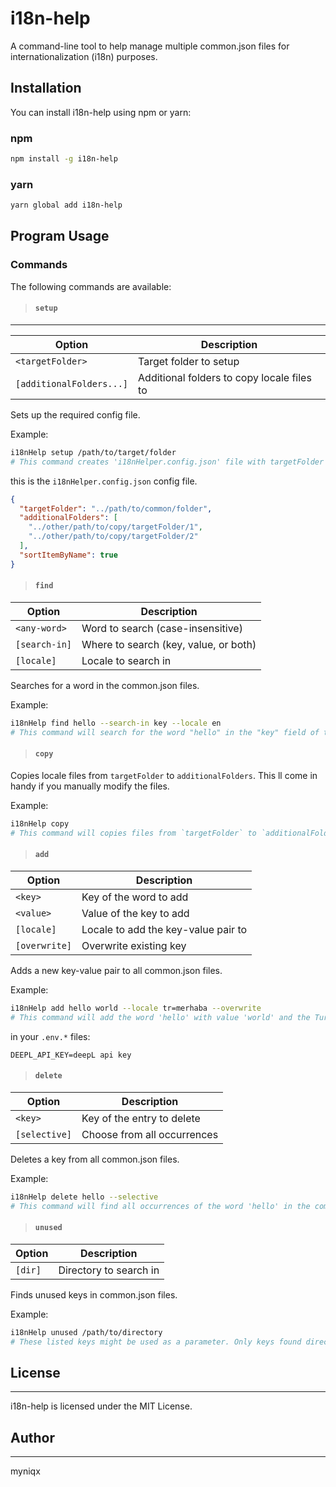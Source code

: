 

# i18n-help


A command-line tool to help manage multiple common.json files for internationalization (i18n) purposes.

## Installation


You can install i18n-help using npm or yarn:

### npm
```bash
npm install -g i18n-help
```

### yarn
```bash
yarn global add i18n-help
```

## Program Usage

### Commands

The following commands are available:


> #### `setup`
----------------
| Option | Description |
| --- | ---  |
| `<targetFolder>` | Target folder to setup |
| `[additionalFolders...]` | Additional folders to copy locale files to |

Sets up the required config file.

Example:
```bash
i18nHelp setup /path/to/target/folder
# This command creates 'i18nHelper.config.json' file with targetFolder value set.
```

this is the `i18nHelper.config.json` config file.
```json
{
  "targetFolder": "../path/to/common/folder",
  "additionalFolders": [
    "../other/path/to/copy/targetFolder/1",
    "../other/path/to/copy/targetFolder/2"
  ],
  "sortItemByName": true
}
```    
> #### `find`

| Option | Description |
| --- | --- |
| `<any-word>` | Word to search (case-insensitive) |
| `[search-in]` | Where to search (key, value, or both) |
| `[locale]` | Locale to search in |

Searches for a word in the common.json files.

Example:
```bash
i18nHelp find hello --search-in key --locale en
# This command will search for the word "hello" in the "key" field of the "tr" locale in the common.json files.
```

> #### `copy`

Copies locale files from `targetFolder` to `additionalFolders`. This ll come in handy if you manually modify the files.

Example:
```bash
i18nHelp copy
# This command will copies files from `targetFolder` to `additionalFolders`
```

> #### `add`

| Option | Description |
| --- | --- |
| `<key>` | Key of the word to add |
| `<value>` | Value of the key to add |
| `[locale]` | Locale to add the key-value pair to |
| `[overwrite]` | Overwrite existing key |

Adds a new key-value pair to all common.json files.

Example:
```bash
i18nHelp add hello world --locale tr=merhaba --overwrite
# This command will add the word 'hello' with value 'world' and the Turkish value 'merhaba' to the common.json files, overwriting any existing key. And if DEEPL_API_KEY has set in your `.env` file, default word 'world' will be translated to related language except locale "tr" because it's manually set.
```

in your `.env.*` files:
```.env
DEEPL_API_KEY=deepL api key
```

> #### `delete`

| Option | Description |
| --- | --- |
| `<key>` | Key of the entry to delete |
| `[selective]` | Choose from all occurrences |

Deletes a key from all common.json files.

Example:
```bash
i18nHelp delete hello --selective
# This command will find all occurrences of the word 'hello' in the common.json files, including partial matches, and ask you to select which ones to delete, separated by commas (e.g. 1,3,5). If "--selective" is not used, the command will delete the key only if it matches exactly.
```

> #### `unused`

| Option | Description|
| --- | ---|
| `[dir]` | Directory to search in|

Finds unused keys in common.json files.

Example:
```bash
i18nHelp unused /path/to/directory
# These listed keys might be used as a parameter. Only keys found directly in the file are listed.
```

## License
-------

i18n-help is licensed under the MIT License.

## Author
------

myniqx
